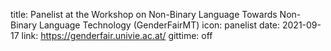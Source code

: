 title: Panelist at the Workshop on Non-Binary Language Towards Non-Binary Language Technology (GenderFairMT)
icon: panelist
date: 2021-09-17
link: https://genderfair.univie.ac.at/
gittime: off
